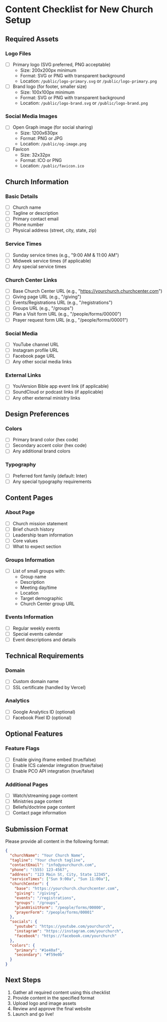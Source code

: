# Content Checklist for New Church Setup

## Required Assets

### Logo Files
- [ ] Primary logo (SVG preferred, PNG acceptable)
  - Size: 200x200px minimum
  - Format: SVG or PNG with transparent background
  - Location: `/public/logo-primary.svg` or `/public/logo-primary.png`
- [ ] Brand logo (for footer, smaller size)
  - Size: 100x100px minimum
  - Format: SVG or PNG with transparent background
  - Location: `/public/logo-brand.svg` or `/public/logo-brand.png`

### Social Media Images
- [ ] Open Graph image (for social sharing)
  - Size: 1200x630px
  - Format: PNG or JPG
  - Location: `/public/og-image.png`
- [ ] Favicon
  - Size: 32x32px
  - Format: ICO or PNG
  - Location: `/public/favicon.ico`

## Church Information

### Basic Details
- [ ] Church name
- [ ] Tagline or description
- [ ] Primary contact email
- [ ] Phone number
- [ ] Physical address (street, city, state, zip)

### Service Times
- [ ] Sunday service times (e.g., "9:00 AM & 11:00 AM")
- [ ] Midweek service times (if applicable)
- [ ] Any special service times

### Church Center Links
- [ ] Base Church Center URL (e.g., "https://yourchurch.churchcenter.com")
- [ ] Giving page URL (e.g., "/giving")
- [ ] Events/Registrations URL (e.g., "/registrations")
- [ ] Groups URL (e.g., "/groups")
- [ ] Plan a Visit form URL (e.g., "/people/forms/00000")
- [ ] Prayer request form URL (e.g., "/people/forms/00001")

### Social Media
- [ ] YouTube channel URL
- [ ] Instagram profile URL
- [ ] Facebook page URL
- [ ] Any other social media links

### External Links
- [ ] YouVersion Bible app event link (if applicable)
- [ ] SoundCloud or podcast links (if applicable)
- [ ] Any other external ministry links

## Design Preferences

### Colors
- [ ] Primary brand color (hex code)
- [ ] Secondary accent color (hex code)
- [ ] Any additional brand colors

### Typography
- [ ] Preferred font family (default: Inter)
- [ ] Any special typography requirements

## Content Pages

### About Page
- [ ] Church mission statement
- [ ] Brief church history
- [ ] Leadership team information
- [ ] Core values
- [ ] What to expect section

### Groups Information
- [ ] List of small groups with:
  - Group name
  - Description
  - Meeting day/time
  - Location
  - Target demographic
  - Church Center group URL

### Events Information
- [ ] Regular weekly events
- [ ] Special events calendar
- [ ] Event descriptions and details

## Technical Requirements

### Domain
- [ ] Custom domain name
- [ ] SSL certificate (handled by Vercel)

### Analytics
- [ ] Google Analytics ID (optional)
- [ ] Facebook Pixel ID (optional)

## Optional Features

### Feature Flags
- [ ] Enable giving iframe embed (true/false)
- [ ] Enable ICS calendar integration (true/false)
- [ ] Enable PCO API integration (true/false)

### Additional Pages
- [ ] Watch/streaming page content
- [ ] Ministries page content
- [ ] Beliefs/doctrine page content
- [ ] Contact page information

## Submission Format

Please provide all content in the following format:

```json
{
  "churchName": "Your Church Name",
  "tagline": "Your church tagline",
  "contactEmail": "info@yourchurch.com",
  "phone": "(555) 123-4567",
  "address": "123 Main St, City, State 12345",
  "serviceTimes": ["Sun 9:00a", "Sun 11:00a"],
  "churchCenter": {
    "base": "https://yourchurch.churchcenter.com",
    "giving": "/giving",
    "events": "/registrations",
    "groups": "/groups",
    "planAVisitForm": "/people/forms/00000",
    "prayerForm": "/people/forms/00001"
  },
  "socials": {
    "youtube": "https://youtube.com/yourchurch",
    "instagram": "https://instagram.com/yourchurch",
    "facebook": "https://facebook.com/yourchurch"
  },
  "colors": {
    "primary": "#1e40af",
    "secondary": "#f59e0b"
  }
}
```

## Next Steps

1. Gather all required content using this checklist
2. Provide content in the specified format
3. Upload logo and image assets
4. Review and approve the final website
5. Launch and go live!

